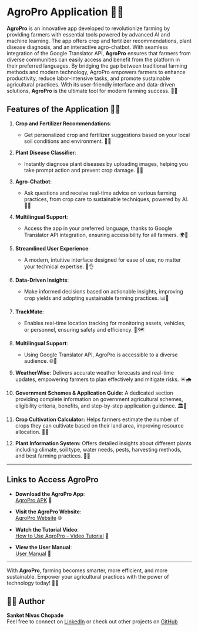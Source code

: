 # AgroPro Application 🌾📱

**AgroPro** is an innovative app developed to revolutionize farming by providing farmers with essential tools powered by advanced AI and machine learning. The app offers crop and fertilizer recommendations, plant disease diagnosis, and an interactive agro-chatbot. With seamless integration of the Google Translator API, **AgroPro** ensures that farmers from diverse communities can easily access and benefit from the platform in their preferred languages. By bridging the gap between traditional farming methods and modern technology, AgroPro empowers farmers to enhance productivity, reduce labor-intensive tasks, and promote sustainable agricultural practices. With its user-friendly interface and data-driven solutions, **AgroPro** is the ultimate tool for modern farming success. 🌱✨

## Features of the Application 📲🚜

1. **Crop and Fertilizer Recommendations**:  
   - Get personalized crop and fertilizer suggestions based on your local soil conditions and environment. 🌾💧

2. **Plant Disease Classifier**:  
   - Instantly diagnose plant diseases by uploading images, helping you take prompt action and prevent crop damage. 🔬🌿

3. **Agro-Chatbot**:  
   - Ask questions and receive real-time advice on various farming practices, from crop care to sustainable techniques, powered by AI. 🤖💬

4. **Multilingual Support**:  
   - Access the app in your preferred language, thanks to Google Translator API integration, ensuring accessibility for all farmers. 🌍💬

5. **Streamlined User Experience**:  
   - A modern, intuitive interface designed for ease of use, no matter your technical expertise. 📱👌

6. **Data-Driven Insights**:  
   - Make informed decisions based on actionable insights, improving crop yields and adopting sustainable farming practices. 📊🌾
     
7. **TrackMate**:
   - Enables real-time location tracking for monitoring assets, vehicles, or personnel, ensuring safety and efficiency. 📍🗺️
     
8. **Multilingual Support**:
   - Using Google Translator API, AgroPro is accessible to a diverse audience. 🌐💬
     
9. **WeatherWise**: Delivers accurate weather forecasts and real-time updates, empowering farmers to plan effectively and mitigate risks. ☀️🌧️  
  
10. **Government Schemes & Application Guide**: A dedicated section providing complete information on government agricultural schemes, eligibility criteria, benefits, and step-by-step application guidance. 🏛️📜
    
11. **Crop Cultivation Calculator:** Helps farmers estimate the number of crops they can cultivate based on their land area, improving resource allocation. 📏🌾

12. **Plant Information System:** Offers detailed insights about different plants including climate, soil type, water needs, pests, harvesting methods, and best farming practices. 🌿📘
---

## Links to Access AgroPro

- **Download the AgroPro App**:  
  [AgroPro APK](https://apkpure.com/agropro/com.example.agro_pro) 📲

- **Visit the AgroPro Website**:  
  [AgroPro Website](https://teamindra-agro-pro.netlify.app/) 🌐

- **Watch the Tutorial Video**:  
  [How to Use AgroPro - Video Tutorial](https://www.youtube.com/watch?v=MxAH505KqQE&t=22s) 🎥

- **View the User Manual**:  
  [User Manual](https://drive.google.com/file/d/19YBkVVKo-BtICNP_DzPVzWSYZByrt0RZ/view?usp=drive_link) 📃

---

With **AgroPro**, farming becomes smarter, more efficient, and more sustainable. Empower your agricultural practices with the power of technology today! 🌱🚀

## 👨‍💻 Author

**Sanket Nivas Chopade**  
Feel free to connect on [LinkedIn](https://www.linkedin.com/in/sanket-chopade-888546257/) or check out other projects on [GitHub](https://github.com/SanketChopade777)
